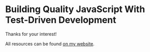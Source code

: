 # Building Quality JavaScript With Test-Driven Development

Thanks for your interest!

All resources can be found [on my website](https://www.stevenhicks.me/workshops/test-driven-javascript/).
